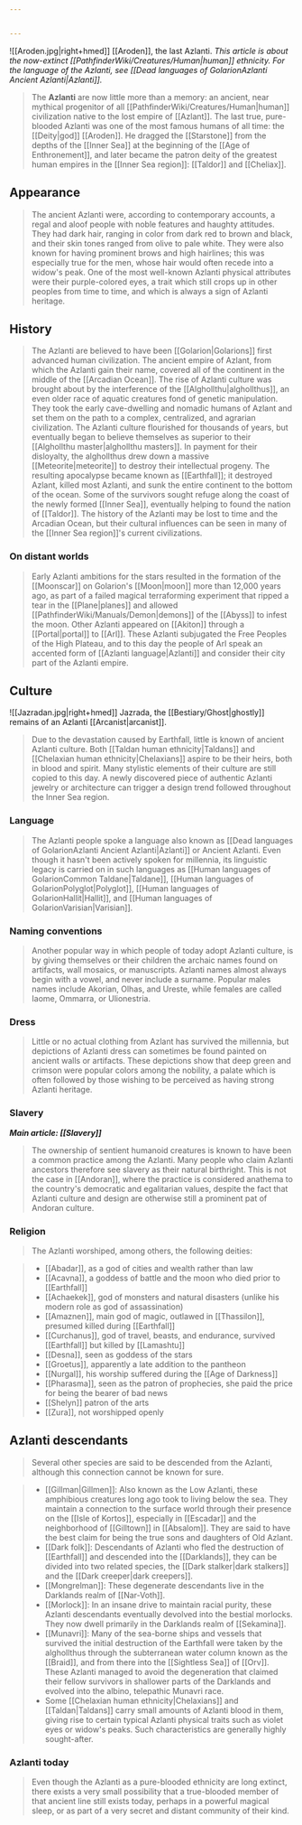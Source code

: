 ```yaml
---


---
```

![[Aroden.jpg|right+hmed]] 
 [[Aroden]], the last Azlanti.
*This article is about the now-extinct [[PathfinderWiki/Creatures/Human|human]] ethnicity. For the language of the Azlanti, see [[Dead languages of GolarionAzlanti Ancient Azlanti|Azlanti]].*
> The **Azlanti** are now little more than a memory: an ancient, near mythical progenitor of all [[PathfinderWiki/Creatures/Human|human]] civilization native to the lost empire of [[Azlant]]. The last true, pure-blooded Azlanti was one of the most famous humans of all time: the [[Deity|god]] [[Aroden]]. He dragged the [[Starstone]] from the depths of the [[Inner Sea]] at the beginning of the [[Age of Enthronement]], and later became the patron deity of the greatest human empires in the [[Inner Sea region]]: [[Taldor]] and [[Cheliax]].



## Appearance

> The ancient Azlanti were, according to contemporary accounts, a regal and aloof people with noble features and haughty attitudes. They had dark hair, ranging in color from dark red to brown and black, and their skin tones ranged from olive to pale white. They were also known for having prominent brows and high hairlines; this was especially true for the men, whose hair would often recede into a widow's peak. One of the most well-known Azlanti physical attributes were their purple-colored eyes, a trait which still crops up in other peoples from time to time, and which is always a sign of Azlanti heritage.


## History

> The Azlanti are believed to have been [[Golarion|Golarions]] first advanced human civilization. The ancient empire of Azlant, from which the Azlanti gain their name, covered all of the continent in the middle of the [[Arcadian Ocean]]. The rise of Azlanti culture was brought about by the interference of the [[Alghollthu|alghollthus]], an even older race of aquatic creatures fond of genetic manipulation. They took the early cave-dwelling and nomadic humans of Azlant and set them on the path to a complex, centralized, and agrarian civilization.
> The Azlanti culture flourished for thousands of years, but eventually began to believe themselves as superior to their [[Alghollthu master|alghollthu masters]]. In payment for their disloyalty, the alghollthus drew down a massive [[Meteorite|meteorite]] to destroy their intellectual progeny. The resulting apocalypse became known as [[Earthfall]]; it destroyed Azlant, killed most Azlanti, and sunk the entire continent to the bottom of the ocean.
> Some of the survivors sought refuge along the coast of the newly formed [[Inner Sea]], eventually helping to found the nation of [[Taldor]]. The history of the Azlanti may be lost to time and the Arcadian Ocean, but their cultural influences can be seen in many of the [[Inner Sea region]]'s current civilizations.


### On distant worlds

> Early Azlanti ambitions for the stars resulted in the formation of the [[Moonscar]] on Golarion's [[Moon|moon]] more than 12,000 years ago, as part of a failed magical terraforming experiment that ripped a tear in the [[Plane|planes]] and allowed [[PathfinderWiki/Manuals/Demon|demons]] of the [[Abyss]] to infest the moon.
> Other Azlanti appeared on [[Akiton]] through a [[Portal|portal]] to [[Arl]]. These Azlanti subjugated the Free Peoples of the High Plateau, and to this day the people of Arl speak an accented form of [[Azlanti language|Azlanti]] and consider their city part of the Azlanti empire.


## Culture

![[Jazradan.jpg|right+hmed]] 
 Jazrada, the [[Bestiary/Ghost|ghostly]] remains of an Azlanti [[Arcanist|arcanist]].
> Due to the devastation caused by Earthfall, little is known of ancient Azlanti culture. Both [[Taldan human ethnicity|Taldans]] and [[Chelaxian human ethnicity|Chelaxians]] aspire to be their heirs, both in blood and spirit. Many stylistic elements of their culture are still copied to this day. A newly discovered piece of authentic Azlanti jewelry or architecture can trigger a design trend followed throughout the Inner Sea region.


### Language

> The Azlanti people spoke a language also known as [[Dead languages of GolarionAzlanti Ancient Azlanti|Azlanti]] or Ancient Azlanti. Even though it hasn't been actively spoken for millennia, its linguistic legacy is carried on in such languages as [[Human languages of GolarionCommon Taldane|Taldane]], [[Human languages of GolarionPolyglot|Polyglot]], [[Human languages of GolarionHallit|Hallit]], and [[Human languages of GolarionVarisian|Varisian]].


### Naming conventions

> Another popular way in which people of today adopt Azlanti culture, is by giving themselves or their children the archaic names found on artifacts, wall mosaics, or manuscripts. Azlanti names almost always begin with a vowel, and never include a surname. Popular males names include Akorian, Olhas, and Ureste, while females are called Iaome, Ommarra, or Ulionestria.


### Dress

> Little or no actual clothing from Azlant has survived the millennia, but depictions of Azlanti dress can sometimes be found painted on ancient walls or artifacts. These depictions show that deep green and crimson were popular colors among the nobility, a palate which is often followed by those wishing to be perceived as having strong Azlanti heritage.


### Slavery

***Main article: [[Slavery]]***
> The ownership of sentient humanoid creatures is known to have been a common practice among the Azlanti. Many people who claim Azlanti ancestors therefore see slavery as their natural birthright. This is not the case in [[Andoran]], where the practice is considered anathema to the country's democratic and egalitarian values, despite the fact that Azlanti culture and design are otherwise still a prominent pat of Andoran culture.


### Religion

> The Azlanti worshiped, among others, the following deities:

> - [[Abadar]], as a god of cities and wealth rather than law
> - [[Acavna]], a goddess of battle and the moon who died prior to [[Earthfall]]
> - [[Achaekek]], god of monsters and natural disasters (unlike his modern role as god of assassination)
> - [[Amaznen]], main god of magic, outlawed in [[Thassilon]], presumed killed during [[Earthfall]]
> - [[Curchanus]], god of travel, beasts, and endurance, survived [[Earthfall]] but killed by [[Lamashtu]]
> - [[Desna]], seen as goddess of the stars
> - [[Groetus]], apparently a late addition to the pantheon
> - [[Nurgal]], his worship suffered during the [[Age of Darkness]]
> - [[Pharasma]], seen as the patron of prophecies, she paid the price for being the bearer of bad news
> - [[Shelyn]] patron of the arts
> - [[Zura]], not worshipped openly

## Azlanti descendants

> Several other species are said to be descended from the Azlanti, although this connection cannot be known for sure.

> - [[Gillman|Gillmen]]: Also known as the Low Azlanti, these amphibious creatures long ago took to living below the sea. They maintain a connection to the surface world through their presence on the [[Isle of Kortos]], especially in [[Escadar]] and the neighborhood of [[Gilltown]] in [[Absalom]]. They are said to have the best claim for being the true sons and daughters of Old Azlant.
> - [[Dark folk]]: Descendants of Azlanti who fled the destruction of [[Earthfall]] and descended into the [[Darklands]], they can be divided into two related species, the [[Dark stalker|dark stalkers]] and the [[Dark creeper|dark creepers]].
> - [[Mongrelman]]: These degenerate descendants live in the Darklands realm of [[Nar-Voth]].
> - [[Morlock]]: In an insane drive to maintain racial purity, these Azlanti descendants eventually devolved into the bestial morlocks. They now dwell primarily in the Darklands realm of [[Sekamina]].
> - [[Munavri]]: Many of the sea-borne ships and vessels that survived the initial destruction of the Earthfall were taken by the alghollthus through the subterranean water column known as the [[Braid]], and from there into the [[Sightless Sea]] of [[Orv]]. These Azlanti managed to avoid the degeneration that claimed their fellow survivors in shallower parts of the Darklands and evolved into the albino, telepathic Munavri race.
> - Some [[Chelaxian human ethnicity|Chelaxians]] and [[Taldan|Taldans]] carry small amounts of Azlanti blood in them, giving rise to certain typical Azlanti physical traits such as violet eyes or widow's peaks. Such characteristics are generally highly sought-after.

### Azlanti today

> Even though the Azlanti as a pure-blooded ethnicity are long extinct, there exists a very small possibility that a true-blooded member of that ancient line still exists today, perhaps in a powerful magical sleep, or as part of a very secret and distant community of their kind.








